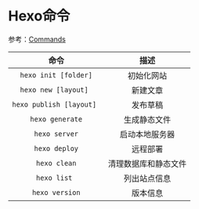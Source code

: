
# Hexo命令

参考：[Commands](https://hexo.io/docs/commands)

|            命令           	|          描述         	|
|:-------------------------:	|:---------------------:	|
|    `hexo init [folder]`   	|       初始化网站      	|
|    `hexo new [layout] `   	|        新建文章       	|
|  `hexo publish [layout] ` 	|        发布草稿       	|
|       `hexo generate`     	|      生成静态文件     	|
|        `hexo server`      	|     启动本地服务器    	|
|        `hexo deploy`      	|        远程部署       	|
|        `hexo clean`       	|  清理数据库和静态文件 	|
|        `hexo list `       	|      列出站点信息     	|
|        `hexo version`       	|        版本信息       	|